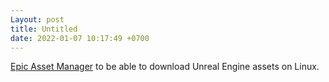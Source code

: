 ```yaml
---
Layout: post
title: Untitled
date: 2022-01-07 10:17:49 +0700
---
```

[Epic Asset Manager](https://flathub.org/apps/details/io.github.achetagames.epic_asset_manager) to be able to download Unreal Engine assets on Linux.